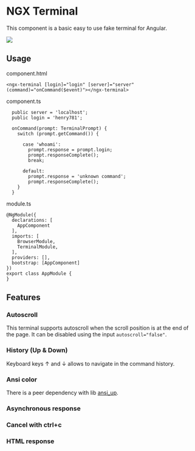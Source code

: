 # NGX Terminal

This component is a basic easy to use fake terminal for Angular.

![](https://user-images.githubusercontent.com/26506130/68243301-83457500-0012-11ea-8c2c-4c92eafb3020.gif)

## Usage

component.html
```
<ngx-terminal [login]="login" [server]="server" (command)="onCommand($event)"></ngx-terminal>
```

component.ts
```
  public server = 'localhost';
  public login = 'henry781';

  onCommand(prompt: TerminalPrompt) {
    switch (prompt.getCommand()) {

      case 'whoami':
        prompt.response = prompt.login;
        prompt.responseComplete();
        break;

      default:
        prompt.response = 'unknown command';
        prompt.responseComplete();
    }
  }
```

module.ts
```
@NgModule({
  declarations: [
    AppComponent
  ],
  imports: [
    BrowserModule,
    TerminalModule,
  ],
  providers: [],
  bootstrap: [AppComponent]
})
export class AppModule {
}
```

## Features

### Autoscroll

This terminal supports autoscroll when the scroll position is at the end of the page.
It can be disabled using the input `autoscroll="false"`.

### History (Up & Down)

Keyboard keys &#8593; and &#8595; allows to navigate in the command history.

### Ansi color

There is a peer dependency with lib [ansi_up](https://www.npmjs.com/package/ansi-up). 

### Asynchronous response

### Cancel with ctrl+c

### HTML response
